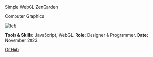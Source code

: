 <!--title-->
Simple WebGL ZenGarden
<!--endtitle-->

<!--category-->
Computer Graphics
<!--endcategory-->

![left](/projects/webgl-zen-garden/1.png)

<!--details-->
**Tools & Skills:** JavaScript, WebGL.
**Role:** Designer & Programmer.
**Date:** November 2023.
<!--enddetails-->

<!--links-->
[GitHub](https://github.com/tinohuu/zen-garden-webgl)
<!--endlinks-->
